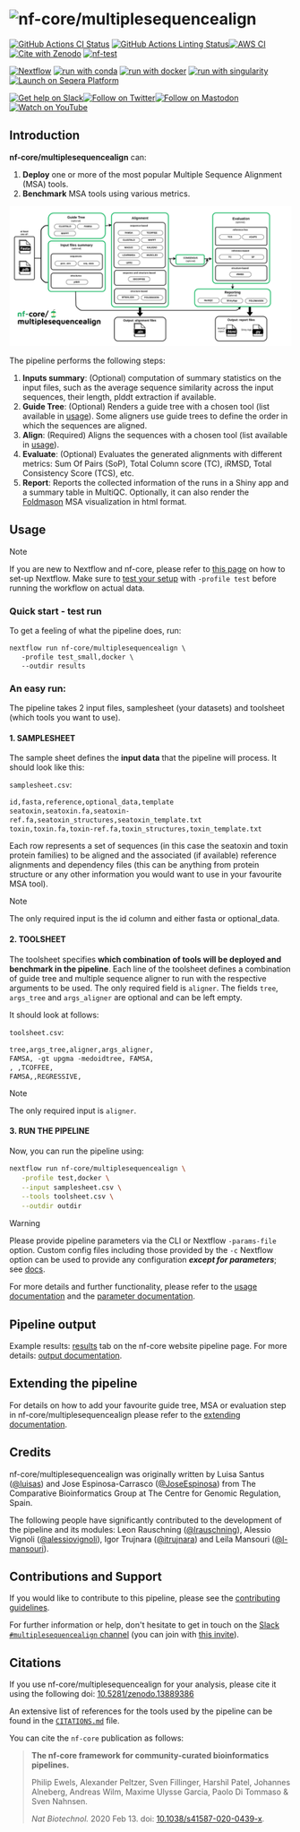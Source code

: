 <h1>
  <picture>
    <source media="(prefers-color-scheme: dark)" srcset="docs/images/nf-core-multiplesequencealign_logo_dark.png">
    <img alt="nf-core/multiplesequencealign" src="docs/images/nf-core-multiplesequencealign_logo_light.png">
  </picture>
</h1>

[![GitHub Actions CI Status](https://github.com/nf-core/multiplesequencealign/actions/workflows/ci.yml/badge.svg)](https://github.com/nf-core/multiplesequencealign/actions/workflows/ci.yml)
[![GitHub Actions Linting Status](https://github.com/nf-core/multiplesequencealign/actions/workflows/linting.yml/badge.svg)](https://github.com/nf-core/multiplesequencealign/actions/workflows/linting.yml)[![AWS CI](https://img.shields.io/badge/CI%20tests-full%20size-FF9900?labelColor=000000&logo=Amazon%20AWS)](https://nf-co.re/multiplesequencealign/results)[![Cite with Zenodo](http://img.shields.io/badge/DOI-10.5281/zenodo.13889386-1073c8?labelColor=000000)](https://doi.org/10.5281/zenodo.13889386)
[![nf-test](https://img.shields.io/badge/unit_tests-nf--test-337ab7.svg)](https://www.nf-test.com)

[![Nextflow](https://img.shields.io/badge/nextflow%20DSL2-%E2%89%A524.04.2-23aa62.svg)](https://www.nextflow.io/)
[![run with conda](http://img.shields.io/badge/run%20with-conda-3EB049?labelColor=000000&logo=anaconda)](https://docs.conda.io/en/latest/)
[![run with docker](https://img.shields.io/badge/run%20with-docker-0db7ed?labelColor=000000&logo=docker)](https://www.docker.com/)
[![run with singularity](https://img.shields.io/badge/run%20with-singularity-1d355c.svg?labelColor=000000)](https://sylabs.io/docs/)
[![Launch on Seqera Platform](https://img.shields.io/badge/Launch%20%F0%9F%9A%80-Seqera%20Platform-%234256e7)](https://cloud.seqera.io/launch?pipeline=https://github.com/nf-core/multiplesequencealign)

[![Get help on Slack](http://img.shields.io/badge/slack-nf--core%20%23multiplesequencealign-4A154B?labelColor=000000&logo=slack)](https://nfcore.slack.com/channels/multiplesequencealign)[![Follow on Twitter](http://img.shields.io/badge/twitter-%40nf__core-1DA1F2?labelColor=000000&logo=twitter)](https://twitter.com/nf_core)[![Follow on Mastodon](https://img.shields.io/badge/mastodon-nf__core-6364ff?labelColor=FFFFFF&logo=mastodon)](https://mstdn.science/@nf_core)[![Watch on YouTube](http://img.shields.io/badge/youtube-nf--core-FF0000?labelColor=000000&logo=youtube)](https://www.youtube.com/c/nf-core)

## Introduction

**nf-core/multiplesequencealign** can: 

1. **Deploy** one or more of the most popular Multiple Sequence Alignment (MSA) tools.
2. **Benchmark** MSA tools using various metrics. 

![Alt text](docs/images/nf-core-msa_metro_map.png?raw=true "nf-core-msa metro map")

The pipeline performs the following steps:

1. **Inputs summary**: (Optional) computation of summary statistics on the input files, such as the average sequence similarity across the input sequences, their length, plddt extraction if available.
2. **Guide Tree**: (Optional) Renders a guide tree with a chosen tool (list available in [usage](docs/usage.md#2-guide-trees)). Some aligners use guide trees to define the order in which the sequences are aligned.
3. **Align**: (Required) Aligns the sequences with a chosen tool (list available in [usage](docs/usage.md#3-align)).
4. **Evaluate**: (Optional) Evaluates the generated alignments with different metrics: Sum Of Pairs (SoP), Total Column score (TC), iRMSD, Total Consistency Score (TCS), etc.
5. **Report**: Reports the collected information of the runs in a Shiny app and a summary table in MultiQC. Optionally, it can also render the [Foldmason](https://github.com/steineggerlab/foldmason) MSA visualization in html format.

## Usage

> [!NOTE]
> If you are new to Nextflow and nf-core, please refer to [this page](https://nf-co.re/docs/usage/installation) on how to set-up Nextflow. Make sure to [test your setup](https://nf-co.re/docs/usage/introduction#how-to-run-a-pipeline) with `-profile test` before running the workflow on actual data.

### Quick start -  test run

To get a feeling of what the pipeline does, run: 

```
nextflow run nf-core/multiplesequencealign \
   -profile test_small,docker \
   --outdir results
```

### An easy run: 

The pipeline takes 2 input files, samplesheet (your datasets) and toolsheet (which tools you want to use).

#### 1. SAMPLESHEET

The sample sheet defines the **input data** that the pipeline will process.
It should look like this:

`samplesheet.csv`:

```csv
id,fasta,reference,optional_data,template
seatoxin,seatoxin.fa,seatoxin-ref.fa,seatoxin_structures,seatoxin_template.txt
toxin,toxin.fa,toxin-ref.fa,toxin_structures,toxin_template.txt
```

Each row represents a set of sequences (in this case the seatoxin and toxin protein families) to be aligned and the associated (if available) reference alignments and dependency files (this can be anything from protein structure or any other information you would want to use in your favourite MSA tool).

> [!NOTE]
> The only required input is the id column and either fasta or optional_data.

#### 2. TOOLSHEET

The toolsheet specifies **which combination of tools will be deployed and benchmark in the pipeline**.
Each line of the toolsheet defines a combination of guide tree and multiple sequence aligner to run with the respective arguments to be used.
The only required field is `aligner`. The fields `tree`, `args_tree` and `args_aligner` are optional and can be left empty.

It should look at follows:

`toolsheet.csv`:

```csv
tree,args_tree,aligner,args_aligner,
FAMSA, -gt upgma -medoidtree, FAMSA,
, ,TCOFFEE,
FAMSA,,REGRESSIVE,
```

> [!NOTE]
> The only required input is `aligner`.

#### 3. RUN THE PIPELINE

Now, you can run the pipeline using:

```bash
nextflow run nf-core/multiplesequencealign \
   -profile test,docker \
   --input samplesheet.csv \
   --tools toolsheet.csv \
   --outdir outdir
```

> [!WARNING]
> Please provide pipeline parameters via the CLI or Nextflow `-params-file` option. Custom config files including those provided by the `-c` Nextflow option can be used to provide any configuration _**except for parameters**_; see [docs](https://nf-co.re/docs/usage/getting_started/configuration#custom-configuration-files).

For more details and further functionality, please refer to the [usage documentation](https://nf-co.re/multiplesequencealign/usage) and the [parameter documentation](https://nf-co.re/multiplesequencealign/parameters).

## Pipeline output

Example results: [results](https://nf-co.re/multiplesequencealign/results) tab on the nf-core website pipeline page.
For more details: [output documentation](https://nf-co.re/multiplesequencealign/output).

## Extending the pipeline

For details on how to add your favourite guide tree, MSA or evaluation step in nf-core/multiplesequencealign please refer to the [extending documentation](docs/extending.md).

## Credits

nf-core/multiplesequencealign was originally written by Luisa Santus ([@luisas](https://github.com/luisas)) and Jose Espinosa-Carrasco ([@JoseEspinosa](https://github.com/JoseEspinosa)) from The Comparative Bioinformatics Group at The Centre for Genomic Regulation, Spain.

The following people have significantly contributed to the development of the pipeline and its modules: Leon Rauschning ([@lrauschning](https://github.com/lrauschning)), Alessio Vignoli ([@alessiovignoli](https://github.com/alessiovignoli)), Igor Trujnara ([@itrujnara](https://github.com/itrujnara)) and Leila Mansouri ([@l-mansouri](https://github.com/l-mansouri)).

## Contributions and Support

If you would like to contribute to this pipeline, please see the [contributing guidelines](.github/CONTRIBUTING.md).

For further information or help, don't hesitate to get in touch on the [Slack `#multiplesequencealign` channel](https://nfcore.slack.com/channels/multiplesequencealign) (you can join with [this invite](https://nf-co.re/join/slack)).

## Citations

If you use nf-core/multiplesequencealign for your analysis, please cite it using the following doi: [10.5281/zenodo.13889386](https://doi.org/10.5281/zenodo.13889386)

An extensive list of references for the tools used by the pipeline can be found in the [`CITATIONS.md`](CITATIONS.md) file.

You can cite the `nf-core` publication as follows:

> **The nf-core framework for community-curated bioinformatics pipelines.**
>
> Philip Ewels, Alexander Peltzer, Sven Fillinger, Harshil Patel, Johannes Alneberg, Andreas Wilm, Maxime Ulysse Garcia, Paolo Di Tommaso & Sven Nahnsen.
>
> _Nat Biotechnol._ 2020 Feb 13. doi: [10.1038/s41587-020-0439-x](https://dx.doi.org/10.1038/s41587-020-0439-x).
